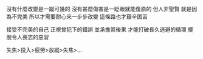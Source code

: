 沒有什麼改變是一蹴可幾的
沒有甚麼傷害是一眨眼就能復原的
但人非聖賢
就是因為不完美
所以才需要耐心來一步步改變
這條路也才艱辛困苦

接受不完美的自己
正視曾犯下的錯誤
並承擔其後果
才能打破長久逃避的循環
擺脫令人喪志的惡習

失焦>投入>疲勞>放縱>失焦>...